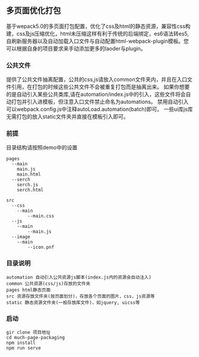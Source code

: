 ## 多页面优化打包

基于wepack5.0的多页面打包配置，优化了css及html的静态资源，兼容性css构建，css及js压缩优化，html未压缩这样有利于传统的后端绑定，es6语法转es5, 自刷新服务器以及自动加载入口文件与自动配置html-webpack-plugin模板。您可以根据自身的项目要求来手动添加更多的laoder与plugin。

### 公共文件

提供了公共文件抽离配置，公共的css,js请放入common文件夹内，并且在入口文件引用，在打包的时候这些公共文件不会被重复打包而是抽离出来。
如果你想要的是自动引入某些公共类库,请在automation/index.js中的引入，这些文件将会自动打包并引入进模板，但注意入口文件禁止命名为automations。
禁用自动引入可以webpack.config.js中注释autoLoad.automation(batch)即可。
一些ui库js库无需打包的放入static文件夹并直接在模板引入即可。

### 前提

目录结构请按照demo中的设置

```
pages
  --main
    main.js
    main.html
  --serch
    serch.js
    serch.html

src
  --css
    --main
        --main.css
  --js
    --main
        --main.js
  --image
    --main
        --icon.pnf
```

### 目录说明

```
automation 自动引入公共资源js脚本(index.js内的资源会自动注入)
common 公共资源(css/js)存放的文件夹
pages html静态页面
src 资源存放文件夹(按页面划分)，存放各个页面的图片，css，js资源等
static 静态资源文件夹(一般存放库文件)，如jquery, uicss等
```


### 启动


```
gir clone 项目地址
cd much-page-packaging
npm install
npm run serve

```
